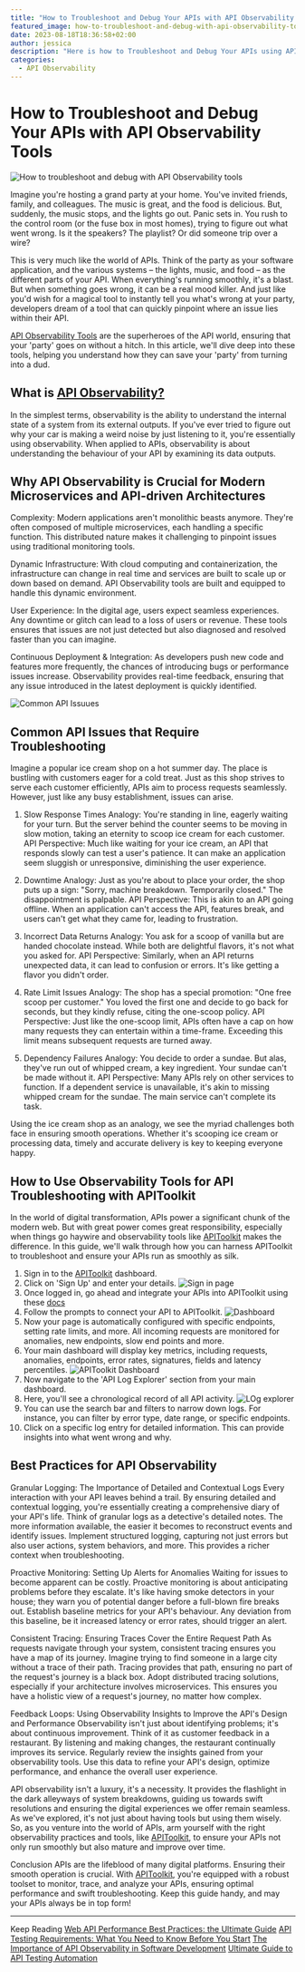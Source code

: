 ```yaml
---
title: "How to Troubleshoot and Debug Your APIs with API Observability Tools"
featured_image: how-to-troubleshoot-and-debug-with-api-observability-tools.png
date: 2023-08-18T18:36:58+02:00
author: jessica
description: "Here is how to Troubleshoot and Debug Your APIs using APIToolkit"
categories:
  - API Observability
--- 
```


# How to Troubleshoot and Debug Your APIs with API Observability Tools

![How to troubleshoot and debug with API Observability tools](how-to-troubleshoot-and-debug-with-api-observability-tools.png)

Imagine you're hosting a grand party at your home. You've invited friends, family, and colleagues. The music is great, and the food is delicious. But, suddenly, the music stops, and the lights go out. Panic sets in. You rush to the control room (or the fuse box in most homes), trying to figure out what went wrong. Is it the speakers? The playlist? Or did someone trip over a wire?

This is very much like the world of APIs. Think of the party as your software application, and the various systems – the lights, music, and food – as the different parts of your API. When everything's running smoothly, it's a blast. But when something goes wrong, it can be a real mood killer. And just like you'd wish for a magical tool to instantly tell you what's wrong at your party, developers dream of a tool that can quickly pinpoint where an issue lies within their API.

[API Observability Tools](https://monoscope.tech/blog/api-observability-software-development-/) are the superheroes of the API world, ensuring that your 'party' goes on without a hitch. In this article, we'll dive deep into these tools, helping you understand how they can save your 'party' from turning into a dud.

## What is [API Observability?](https://monoscope.tech/blog/api-observability-software-development-/)

In the simplest terms, observability is the ability to understand the internal state of a system from its external outputs. If you've ever tried to figure out why your car is making a weird noise by just listening to it, you're essentially using observability. When applied to APIs, observability is about understanding the behaviour of your API by examining its data outputs.

## Why API Observability is Crucial for Modern Microservices and API-driven Architectures

Complexity: Modern applications aren't monolithic beasts anymore. They're often composed of multiple microservices, each handling a specific function. This distributed nature makes it challenging to pinpoint issues using traditional monitoring tools.

Dynamic Infrastructure: With cloud computing and containerization, the infrastructure can change in real time and services are built to scale up or down based on demand. API Observability tools are built and equipped to handle this dynamic environment.

User Experience: In the digital age, users expect seamless experiences. Any downtime or glitch can lead to a loss of users or revenue. These tools ensures that issues are not just detected but also diagnosed and resolved faster than you can imagine.

Continuous Deployment & Integration: As developers push new code and features more frequently, the chances of introducing bugs or performance issues increase. Observability provides real-time feedback, ensuring that any issue introduced in the latest deployment is quickly identified.

![Common API Issuues](common-api-issues.png)

## Common API Issues that Require Troubleshooting

Imagine a popular ice cream shop on a hot summer day. The place is bustling with customers eager for a cold treat. Just as this shop strives to serve each customer efficiently, APIs aim to process requests seamlessly. However, just like any busy establishment, issues can arise.

1. Slow Response Times
Analogy: You're standing in line, eagerly waiting for your turn. But the server behind the counter seems to be moving in slow motion, taking an eternity to scoop ice cream for each customer.
API Perspective: Much like waiting for your ice cream, an API that responds slowly can test a user's patience. It can make an application seem sluggish or unresponsive, diminishing the user experience.

2. Downtime
Analogy: Just as you're about to place your order, the shop puts up a sign: "Sorry, machine breakdown. Temporarily closed." The disappointment is palpable.
API Perspective: This is akin to an API going offline. When an application can't access the API, features break, and users can't get what they came for, leading to frustration.

3. Incorrect Data Returns
Analogy: You ask for a scoop of vanilla but are handed chocolate instead. While both are delightful flavors, it's not what you asked for.
API Perspective: Similarly, when an API returns unexpected data, it can lead to confusion or errors. It's like getting a flavor you didn't order.

4. Rate Limit Issues
Analogy: The shop has a special promotion: "One free scoop per customer." You loved the first one and decide to go back for seconds, but they kindly refuse, citing the one-scoop policy.
API Perspective: Just like the one-scoop limit, APIs often have a cap on how many requests they can entertain within a time-frame. Exceeding this limit means subsequent requests are turned away.

5. Dependency Failures
Analogy: You decide to order a sundae. But alas, they've run out of whipped cream, a key ingredient. Your sundae can't be made without it.
API Perspective: Many APIs rely on other services to function. If a dependent service is unavailable, it's akin to missing whipped cream for the sundae. The main service can't complete its task.

Using the ice cream shop as an analogy, we see the myriad challenges both face in ensuring smooth operations. Whether it's scooping ice cream or processing data, timely and accurate delivery is key to keeping everyone happy.

## How to Use Observability Tools for API Troubleshooting with APIToolkit

In the world of digital transformation, APIs power a significant chunk of the modern web. But with great power comes great responsibility, especially when things go haywire and  observability tools like [APIToolkit](https://monoscope.tech/) makes the difference. In this guide, we'll walk through how you can harness APIToolkit to troubleshoot and ensure your APIs run as smoothly as silk.

1. Sign in to the [APIToolkit](https://app.monoscope.tech/) dashboard.
2. Click on 'Sign Up' and enter your details.
   ![Sign in page](signin-page.png)
3. Once logged in, go ahead and integrate your APIs into APIToolkit using these [docs](https://monoscope.tech/docs/get-started/quickstarts/)
4. Follow the prompts to connect your API to APIToolkit.
   ![Dashboard](dashboard.png)
5. Now your page is automatically configured with specific endpoints, setting rate limits, and more. All incoming requests are monitored for anomalies, new endpoints, slow end points and more.
6. Your main dashboard will display key metrics, including requests, anomalies, endpoints, error rates, signatures, fields and latency percentiles.
   ![APIToolkit Dashboard](apitoolkit-dashboard.png)
7. Now navigate to the 'API Log Explorer' section from your main dashboard.
8. Here, you'll see a chronological record of all API activity.
   ![LOg explorer](api-log-explorer.jpeg)
9. You can use the search bar and filters to narrow down logs. For instance, you can filter by error type, date range, or specific endpoints.
10. Click on a specific log entry for detailed information. This can provide insights into what went wrong and why.

## Best Practices for API Observability

Granular Logging: The Importance of Detailed and Contextual Logs
Every interaction with your API leaves behind a trail. By ensuring detailed and contextual logging, you're essentially creating a comprehensive diary of your API's life. Think of granular logs as a detective's detailed notes. The more information available, the easier it becomes to reconstruct events and identify issues. Implement structured logging, capturing not just errors but also user actions, system behaviors, and more. This provides a richer context when troubleshooting.

Proactive Monitoring: Setting Up Alerts for Anomalies
Waiting for issues to become apparent can be costly. Proactive monitoring is about anticipating problems before they escalate. It's like having smoke detectors in your house; they warn you of potential danger before a full-blown fire breaks out. Establish baseline metrics for your API's behaviour. Any deviation from this baseline, be it increased latency or error rates, should trigger an alert.

Consistent Tracing: Ensuring Traces Cover the Entire Request Path
As requests navigate through your system, consistent tracing ensures you have a map of its journey. Imagine trying to find someone in a large city without a trace of their path. Tracing provides that path, ensuring no part of the request's journey is a black box. Adopt distributed tracing solutions, especially if your architecture involves microservices. This ensures you have a holistic view of a request's journey, no matter how complex.

Feedback Loops: Using Observability Insights to Improve the API's Design and Performance
Observability isn't just about identifying problems; it's about continuous improvement. Think of it as customer feedback in a restaurant. By listening and making changes, the restaurant continually improves its service. Regularly review the insights gained from your observability tools. Use this data to refine your API's design, optimize performance, and enhance the overall user experience.

API observability isn't a luxury, it's a necessity. It provides the flashlight in the dark alleyways of system breakdowns, guiding us towards swift resolutions and ensuring the digital experiences we offer remain seamless. As we've explored, it's not just about having tools but using them wisely. So, as you venture into the world of APIs, arm yourself with the right observability practices and tools, like [APIToolkit](https://monoscope.tech/), to ensure your APIs not only run smoothly but also mature and improve over time.

Conclusion
APIs are the lifeblood of many digital platforms. Ensuring their smooth operation is crucial. With [APIToolkit](https://monoscope.tech/), you're equipped with a robust toolset to monitor, trace, and analyze your APIs, ensuring optimal performance and swift troubleshooting. Keep this guide handy, and may your APIs always be in top form!

---

Keep Reading
[Web API Performance Best Practices: the Ultimate Guide](https://monoscope.tech/blog/web-api-performance/)
[API Testing Requirements: What You Need to Know Before You Start](https://monoscope.tech/blog/api-testing-requirements/)
[The Importance of API Observability in Software Development](https://monoscope.tech/blog/api-observability-software-development-/)
[Ultimate Guide to API Testing Automation](https://monoscope.tech/blog/api-testing-automation/)
